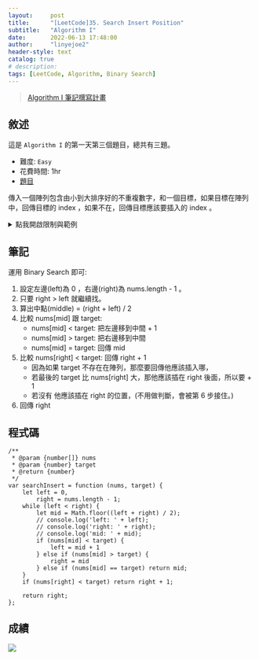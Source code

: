 ```yaml
---
layout:     post
title:      "[LeetCode]35. Search Insert Position"
subtitle:   "Algorithm I"
date:       2022-06-13 17:48:00
author:     "linyejoe2"
header-style: text
catalog: true
# description: 
tags: [LeetCode, Algorithm, Binary Search]
---
```


>[Algorithm I 筆記撰寫計畫](/2022/06/14/leetcode/Algorithm/Algorithm%20I/Starting-write-Algorithm-I-Note/)

## 敘述

這是 `Algorithm I` 的第一天第三個題目，總共有三題。

+ 難度: `Easy` 
+ 花費時間: 1hr
+ [題目](https://leetcode.com/problems/search-insert-position/)

傳入一個陣列包含由小到大排序好的不重複數字，和一個目標，如果目標在陣列中，回傳目標的 index ，如果不在，回傳目標應該要插入的 index 。 

<!--more--> 

<details><summary>點我開啟限制與範例</summary>
<pre>

**限制:**

-   `1 <= nums.length <= 104`
-   `-104 <= nums[i] <= 104`
-   `nums` contains **distinct** values sorted in **ascending** order.
-   `-104 <= target <= 104`

**Example 1:**

```=
Input: nums = [1,3,5,6], target = 5
Output: 2
```

**Example 2:**

```=
Input: nums = [1,3,5,6], target = 2
Output: 1
```

**Example 3:**

```=
Input: nums = [1,3,5,6], target = 7
Output: 4
```
</pre></details>

## 筆記

運用 Binary Search 即可:

1. 設定左邊(left)為 0 ，右邊(right)為 nums.length - 1 。
2. 只要 right > left 就繼續找。
3. 算出中點(middle) = (right + left) / 2
4. 比較 nums[mid] 跟 target:
    + nums[mid] < target: 把左邊移到中間 + 1
    + nums[mid] > target: 把右邊移到中間
    + nums[mid] = target: 回傳 mid
5. 比較 nums[right] < target: 回傳 right + 1 
    + 因為如果 target 不存在在陣列，那麼要回傳他應該插入哪，
    + 若最後的 target 比 nums[right] 大，那他應該插在 right 後面，所以要 + 1
    + 若沒有 他應該插在 right 的位置，(不用做判斷，會被第 6 步接住。)
6. 回傳 right


## 程式碼

```js=
/**
 * @param {number[]} nums
 * @param {number} target
 * @return {number}
 */
var searchInsert = function (nums, target) {
    let left = 0,
        right = nums.length - 1;
    while (left < right) {
        let mid = Math.floor((left + right) / 2);
        // console.log('left: ' + left);
        // console.log('right: ' + right);
        // console.log('mid: ' + mid);
        if (nums[mid] < target) {
            left = mid + 1
        } else if (nums[mid] > target) {
            right = mid 
        } else if (nums[mid] == target) return mid;
    }
    if (nums[right] < target) return right + 1;

    return right;
};
```

## 成績

![](https://i.imgur.com/StUXdBd.png)


<details style='display:none;'><summary>點我開啟舊寫法/失敗寫法</summary>
<pre>

</pre></details>

<!-- ##### 參考資料 -->